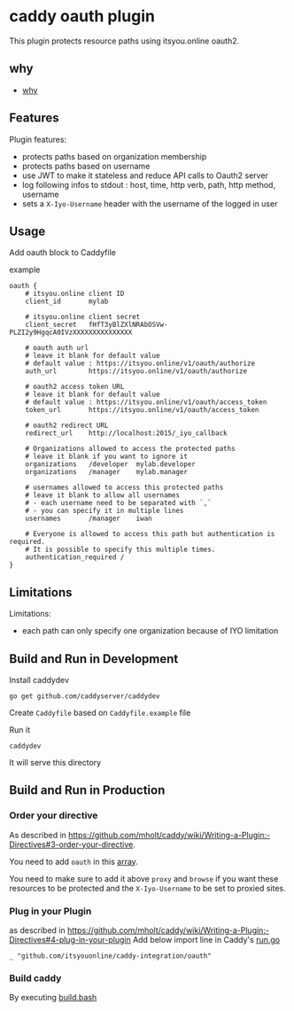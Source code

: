 # caddy oauth plugin

This plugin protects resource paths using itsyou.online oauth2.

## why

- [why](why.md)

## Features

Plugin features:

- protects paths based on organization membership
- protects paths based on username
- use JWT to make it stateless and reduce API calls to Oauth2 server
- log following infos to stdout : host, time, http verb, path, http method, username
- sets a `X-Iyo-Username` header with the username of the logged in user


## Usage
Add oauth block to Caddyfile

example
```
oauth {
    # itsyou.online client ID
    client_id       mylab

    # itsyou.online client secret   
    client_secret   fHfT3yBlZXlNRAbOSVw-PLZI2y9HgqcA0IVzXXXXXXXXXXXXXXX

    # oauth auth url
    # leave it blank for default value
    # default value : https://itsyou.online/v1/oauth/authorize
    auth_url        https://itsyou.online/v1/oauth/authorize

    # oauth2 access token URL
    # leave it blank for default value
    # default value : https://itsyou.online/v1/oauth/access_token
    token_url       https://itsyou.online/v1/oauth/access_token

    # oauth2 redirect URL
    redirect_url    http://localhost:2015/_iyo_callback

    # Organizations allowed to access the protected paths
    # leave it blank if you want to ignore it
    organizations   /developer  mylab.developer
    organizations   /manager    mylab.manager

    # usernames allowed to access this protected paths
    # leave it blank to allow all usernames
    # - each username need to be separated with `,`
    # - you can specify it in multiple lines
    usernames       /manager    iwan

    # Everyone is allowed to access this path but authentication is required.
    # It is possible to specify this multiple times.
    authentication_required /
}

```

## Limitations

Limitations:

- each path can only specify one organization because of IYO limitation

## Build and Run in Development

Install caddydev
```
go get github.com/caddyserver/caddydev
```

Create `Caddyfile` based on `Caddyfile.example` file

Run it
```
caddydev
```

It will serve this directory

## Build and Run in Production

### Order your directive

As described in https://github.com/mholt/caddy/wiki/Writing-a-Plugin:-Directives#3-order-your-directive.

You need to add `oauth` in this [array](https://github.com/mholt/caddy/blob/d3860f95f59b5f18e14ddf3d67b4c44dbbfdb847/caddyhttp/httpserver/plugin.go#L314-L355).

You need to make sure to add it above `proxy` and `browse` if you want these resources to be protected and the `X-Iyo-Username` to be set to proxied sites.

### Plug in your Plugin

as described in https://github.com/mholt/caddy/wiki/Writing-a-Plugin:-Directives#4-plug-in-your-plugin
Add below import line in Caddy's [run.go](https://github.com/mholt/caddy/blob/master/caddy/caddymain/run.go)


```
_ "github.com/itsyouonline/caddy-integration/oauth"
```

### Build caddy

By executing [build.bash](https://github.com/mholt/caddy/blob/d3860f95f59b5f18e14ddf3d67b4c44dbbfdb847/caddy/build.bash)
